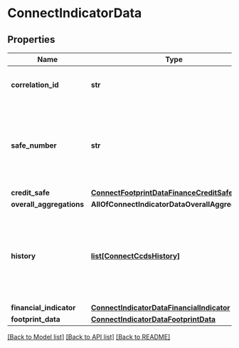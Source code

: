 # ConnectIndicatorData

## Properties
Name | Type | Description | Notes
------------ | ------------- | ------------- | -------------
**correlation_id** | **str** | A unique ID assigned to this request. | [optional] 
**safe_number** | **str** | Safe Number - Identifier for Companies in Creditsafe&#x27;s Home Countries. | [optional] 
**credit_safe** | [**ConnectFootprintDataFinanceCreditSafe**](ConnectFootprintDataFinanceCreditSafe.md) |  | [optional] 
**overall_aggregations** | **AllOfConnectIndicatorDataOverallAggregations** |  | [optional] 
**history** | [**list[ConnectCcdsHistory]**](ConnectCcdsHistory.md) | List of accounts connected to the company, snapshot of account at point in time each month. | [optional] 
**financial_indicator** | [**ConnectIndicatorDataFinancialIndicator**](ConnectIndicatorDataFinancialIndicator.md) |  | [optional] 
**footprint_data** | [**ConnectIndicatorDataFootprintData**](ConnectIndicatorDataFootprintData.md) |  | [optional] 

[[Back to Model list]](../README.md#documentation-for-models) [[Back to API list]](../README.md#documentation-for-api-endpoints) [[Back to README]](../README.md)

